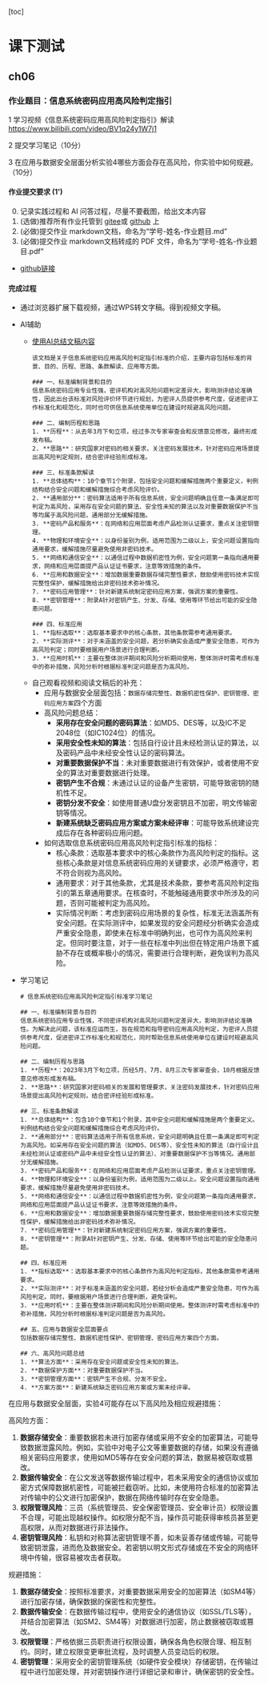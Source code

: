 [toc]

# 课下测试

## ch06

### 作业题目：信息系统密码应用高风险判定指引

1 学习视频《信息系统密码应用高风险判定指引》解读 https://www.bilibili.com/video/BV1q24y1W7j1

2 提交学习笔记（10分）

3 在应用与数据安全层面分析实验4哪些方面会存在高风险，你实验中如何规避。（10分）

#### 作业提交要求 (1')

0. 记录实践过程和 AI 问答过程，尽量不要截图，给出文本内容
1. (选做)推荐所有作业托管到 [gitee](https://gitee.com/)或 [github](https://github.com/) 上
2. (必做)提交作业 markdown文档，命名为“学号-姓名-作业题目.md”
3. (必做)提交作业 markdown文档转成的 PDF 文件，命名为“学号-姓名-作业题目.pdf”

- [github链接](https://github.com/youer0219/Information-Security-System-Design-Assignment)

#### 完成过程

- 通过浏览器扩展下载视频，通过WPS转文字稿。得到视频文字稿。

- AI辅助
    - [使用AI总结文稿内容](https://www.doubao.com/thread/w37acfc954941f065)
        ```
        该文档是关于信息系统密码应用高风险判定指引标准的介绍，主要内容包括标准的背景、目的、历程、思路、条款解读、应用等方面。

        ### 一、标准编制背景和目的
        信息系统密码应用专业性强，密评机构对高风险问题判定差异大，影响测评结论准确性，因此出台该标准对风险评价环节进行规划，为密评人员提供参考尺度，促进密评工作标准化和规范化，同时也可供信息系统使用单位在建设时规避高风险问题。

        ### 二、编制历程和思路
        1. **历程**：从去年3月下旬立项，经过多次专家审查会和反馈意见修改，最终形成发布稿。
        2. **思路**：研究国家对密码的相关要求，关注密码发展技术，针对密码应用场景提出高风险判定规则，结合密评经验形成标准。

        ### 三、标准条款解读
        1. **总体结构**：10个章节1个附录，包括安全问题和缓解措施两个重要定义，判例结构结合安全问题和缓解措施综合考虑风险评价。
        2. **通用部分**：密码算法适用于所有信息系统，安全问题明确且任意一条满足即可判定为高风险，采用存在安全问题的算法、安全性未知的算法以及对重要数据保护不当等均属于高风险问题，通用部分无缓解措施。
        3. **密码产品和服务**：在网络和应用层面考虑产品检测认证要求，重点关注密钥管理。
        4. **物理和环境安全**：以身份鉴别为例，适用范围为二级以上，安全问题设置指向通用要求，缓解措施尽量避免使用非密码技术。
        5. **网络和通信安全**：以通信过程中数据机密性为例，安全问题第一条指向通用要求，网络和应用层面提产品认证证书要求，注意等效措施的条件。
        6. **应用和数据安全**：增加数据重要数据存储完整性要求，鼓励使用密码技术实现完整性保护，缓解措施给出非密码技术弥补情况。
        7. **密码应用管理**：针对新建系统制定密码应用方案，强调方案的重要性。
        8. **密钥管理**：附录A针对密钥产生、分发、存储、使用等环节给出可能的安全隐患问题。

        ### 四、标准应用
        1. **指标选取**：选取基本要求中的核心条款，其他条款需参考通用要求。
        2. **实际测评**：对于未涵盖的安全问题，若分析确实会造成严重安全隐患，可作为高风险判定；同时要根据用户场景进行合理判断。
        3. **应用时机**：主要在整体测评期间和风险分析期间使用，整体测评时需考虑标准中的弥补措施，风险分析时根据标准判定问题是否为高风险。
        ```
    - 自己观看视频和阅读文稿后的补充：
        - 应用与数据安全层面包括：`数据存储完整性、数据机密性保护、密钥管理、密码应用方案`四个方面
        - 高风险问题总结：
            - **采用存在安全问题的密码算法**：如MD5、DES等，以及IC不足2048位（如IC1024位）的情况。
            - **采用安全性未知的算法**：包括自行设计且未经检测认证的算法，以及密码产品中未经安全性认证的密码算法。
            - **对重要数据保护不当**：未对重要数据进行有效保护，或者使用不安全的算法对重要数据进行处理。
            - **密钥产生不合规**：未通过认证的设备产生密钥，可能导致密钥的随机性不足。
            - **密钥分发不安全**：如使用普通U盘分发密钥且不加密，明文传输密钥等情况。
            - **新建系统缺乏密码应用方案或方案未经评审**：可能导致系统建设完成后存在各种密码应用问题。
        - 如何选取信息系统密码应用高风险判定指引标准的指标：
            - 核心条款：选取基本要求中的核心条款作为高风险判定的指标。这些核心条款是对信息系统密码应用的关键要求，必须严格遵守，若不符合则视为高风险。
            - 通用要求：对于其他条款，尤其是技术条款，要参考高风险判定指引的第五章通用要求。在核查时，不能触碰通用要求中所涉及的问题，否则可能被判定为高风险。
            - 实际情况判断：考虑到密码应用场景的复杂性，标准无法涵盖所有安全问题。在实际测评中，如果发现的安全问题经分析确实会造成严重安全隐患，即使未在标准中明确列出，也可作为高风险来判定。但同时要注意，对于一些在标准中列出但在特定用户场景下威胁不存在或概率极小的情况，需要进行合理判断，避免误判为高风险。        
- 学习笔记
    ```
    # 信息系统密码应用高风险判定指引标准学习笔记

    ## 一、标准编制背景与目的
    信息系统密码应用专业性强，不同密评机构对高风险问题判定差异大，影响测评结论准确性。为解决此问题，该标准应运而生，旨在规范和指导密码应用高风险判定，为密评人员提供参考尺度，促进密评工作标准化和规范化，同时帮助信息系统使用单位在建设时规避高风险问题。

    ## 二、编制历程与思路
    1. **历程**：2023年3月下旬立项，历经5月、7月、8月三次专家审查会，10月根据反馈意见修改形成发布稿。
    2. **思路**：研究国家对密码相关的发展和管理要求，关注密码发展技术，针对密码应用场景提出高风险判定规则，结合密评经验形成标准。

    ## 三、标准条款解读
    1. **总体结构**：包含10个章节和1个附录，其中安全问题和缓解措施是两个重要定义。判例结构结合安全问题和缓解措施综合考虑风险评价。
    2. **通用部分**：密码算法适用于所有信息系统，安全问题明确且任意一条满足即可判定为高风险。如采用存在安全问题的算法（如MD5、DES等）、安全性未知的算法（自行设计且未经检测认证或密码产品中未经安全性认证的算法）、对重要数据保护不当等情况。通用部分无缓解措施。
    3. **密码产品和服务**：在网络和应用层面考虑产品检测认证要求，重点关注密钥管理。
    4. **物理和环境安全**：以身份鉴别为例，适用范围为二级以上。安全问题设置指向通用要求，缓解措施尽量避免使用非密码技术。
    5. **网络和通信安全**：以通信过程中数据机密性为例，安全问题第一条指向通用要求，网络和应用层面提产品认证证书要求，注意等效措施的条件。
    6. **应用和数据安全**：增加数据重要数据存储完整性要求，鼓励使用密码技术实现完整性保护，缓解措施给出非密码技术弥补情况。
    7. **密码应用管理**：针对新建系统制定密码应用方案，强调方案的重要性。
    8. **密钥管理**：附录A针对密钥产生、分发、存储、使用等环节给出可能的安全隐患问题。

    ## 四、标准应用
    1. **指标选取**：选取基本要求中的核心条款作为高风险判定指标，其他条款需参考通用要求。
    2. **实际测评**：对于标准未涵盖的安全问题，若经分析会造成严重安全隐患，可作为高风险判定。同时，要根据用户场景进行合理判断，避免误判。
    3. **应用时机**：主要在整体测评期间和风险分析期间使用。整体测评时需考虑标准中的弥补措施，风险分析时根据标准判定问题是否为高风险。

    ## 五、应用与数据安全层面要点
    包括数据存储完整性、数据机密性保护、密钥管理、密码应用方案四个方面。

    ## 六、高风险问题总结
    1. **算法方面**：采用存在安全问题或安全性未知的算法。
    2. **数据保护方面**：对重要数据保护不当。
    3. **密钥管理方面**：密钥产生不合规、分发不安全。
    4. **方案方面**：新建系统缺乏密码应用方案或方案未经评审。  
    ```

在应用与数据安全层面，实验4可能存在以下高风险及相应规避措施：

高风险方面：
1. **数据存储安全**：重要数据若未进行加密存储或采用不安全的加密算法，可能导致数据泄露风险。例如，实验中对电子公文等重要数据的存储，如果没有遵循相关密码应用要求，使用如MD5等存在安全问题的算法，数据易被窃取或篡改。
2. **数据传输安全**：在公文发送等数据传输过程中，若未采用安全的通信协议或加密方式保障数据机密性，可能被拦截窃听。比如，未使用符合标准的加密算法对传输中的公文进行加密保护，数据在网络传输时存在安全隐患。
3. **权限管理风险**：三员（系统管理员、安全保密管理员、安全审计员）权限设置不合理，可能出现越权操作。如权限分配不当，操作员可能获得审核员甚至更高权限，从而对数据进行非法操作。
4. **密钥管理风险**：私钥和对称算法密钥管理不善，如未妥善存储或传输，可能导致密钥泄露，进而危及数据安全。若密钥以明文形式存储或在不安全的网络环境中传输，很容易被攻击者获取。

规避措施：
1. **数据存储安全**：按照标准要求，对重要数据采用安全的加密算法（如SM4等）进行加密存储，确保数据的保密性和完整性。
2. **数据传输安全**：在数据传输过程中，使用安全的通信协议（如SSL/TLS等），并结合加密算法（如SM2、SM4等）对数据进行加密，防止数据被窃取或篡改。
3. **权限管理**：严格依据三员职责进行权限设置，确保各角色权限合理、相互制约。同时，建立权限变更审批流程，及时调整人员变动后的权限。
4. **密钥管理**：采用安全的密钥管理系统（如硬件安全模块）存储密钥，在传输过程中进行加密处理，并对密钥操作进行详细记录和审计，确保密钥的安全性。
